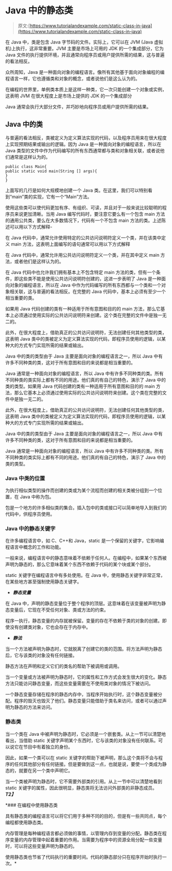 # Java 中的静态类

> 原文:[https://www.tutorialandexample.com/static-class-in-java](https://www.tutorialandexample.com/static-class-in-java)

在 Java 中，类是包含 Java 字节码的文件。实际上，它可以在 JVM (Java 虚拟机)上执行，这非常重要。JVM 主要是市场上可用的 JDK 的一个集成部分，它为 Java 文件的执行提供环境，并且通常向程序员或用户提供所需的结果，这与普遍的看法相反。

众所周知，Java 是一种面向对象的编程语言。像所有其他基于面向对象编程的编程语言一样，它也遵循类和对象的概念，或者说他们是这么认为的。

在编程的世界里，单例类本质上是这样一种类，它一次只能创建一个对象或实例，这表明 JVM 在很大程度上是市场上提供的 JDK 的一个集成部分

Java 通常会执行大部分文件，并巧妙地向程序员或用户提供所需的结果。

## Java 中的类

与普遍的看法相反，类被定义为定义算法实现的代码，以及程序员用来在很大程度上实现预期结果或输出的逻辑。因为 Java 是一种面向对象的编程语言，所以在 Java 类型的文件中作为代码编写的所有东西通常都与类和对象相关联，或者说他们通常是这样认为的。

```
public class Main{ 
public static void main(String [] args){ 
} 
} 
```

上面写的几行是如何大规模地创建一个 Java 类。在这里，我们可以特别看到“main”类的实现，它有一个“Main”方法。

使用这些类可以使代码更加有序、有组织、可读，并且对于一般来说比较聪明的程序员来说更加清晰。当用 Java 编写代码时，要注意它要么有一个包含 main 方法的通用公共类，要么在大多数情况下，代码有一个不包含 main 方法的类。上述陈述可以用以下方式解释-

在 Java 代码中，通常允许使用特定的公共访问说明符定义一个类，并在该类中定义 main 方法，这表明上面编写的语句通常可以用以下方式解释

在 Java 代码中，通常允许用公共访问说明符定义一个类，并在其中定义 main 方法，或者他们是这样认为的。

在 Java 代码中也允许我们拥有基本上不包含特定 main 方法的类，但有一个条件，即这些类不能是使用公共访问说明符创建的，这进一步表明了 Java 是一种面向对象的编程语言，所以在 Java 中作为代码编写的所有东西都与一个类和一个对象相关联，这与普遍的看法相反。在完整的 Java 代码中，基本上必须有至少一个相当重要的类。

如果用 Java 代码创建的类有一种适用于所有意图和目的的 main 方法，那么它基本上必须通过使用实际的公共访问说明符来创建。这个类在完整的文件中是独一无二的。

此外，在很大程度上，借助真正的公共访问说明符，无法创建任何其他类型的类，这表明 Java 类中的类被定义为定义算法实现的代码，即程序员使用的逻辑，以某种大的方式专门实现所需的结果或输出。

Java 中的类的类型由于 Java 主要是面向对象的编程语言之一，所以 Java 中有许多不同种类的类，这对于所有意图和目的来说都是相当重要的。

Java 通常是一种面向对象的编程语言，所以 Java 中有许多不同种类的类。所有不同种类的类实际上都有不同的用途。他们真的有自己的特色，演示了 Java 中的类的类型。如果用 Java 代码创建的类有一种适用于所有意图和目的的 main 方法，那么它基本上必须通过使用实际的公共访问说明符来创建。这个类在完整的文件中是独一无二的。

此外，在很大程度上，借助真正的公共访问说明符，无法创建任何其他类型的类，这表明 Java 类中的类被定义为定义算法实现的代码，即程序员使用的逻辑，以某种大的方式专门实现所需的结果或输出。

Java 中的类的类型由于 Java 主要是面向对象的编程语言之一，所以 Java 中有许多不同种类的类，这对于所有意图和目的来说都是相当重要的。

Java 通常是一种面向对象的编程语言，所以 Java 中有许多不同种类的类。所有不同种类的类实际上都有不同的用途。他们真的有自己的特色，演示了 Java 中的类的类型。

### Java 中类的位置

为执行相似类型的操作而创建的类或为某个流程而创建的相关类被分组到一个位置，在 Java 中称为包。

包是一个地方的许多相似类的集合。插入包中的类或接口可以简单地导入到我们的代码中，供程序员使用。

### Java 中的静态关键字

在许多编程语言中，如 C、C++和 Java，static 是一个保留的关键字，它影响编程语言中概念的工作和功能。

一般来说，编程语言中的静态意味着不依赖于任何人。在编程中，如果某个东西被声明为静态的，那么它意味着某个东西不依赖于代码的某个块或某个部分。

static 关键字在编程语言中有多处使用。在 Java 中，使用静态关键字非常正常，在某些地方甚至强制使用静态关键字。

*   ***静态变量***

在 Java 中，声明的静态变量位于整个程序的顶层。这意味着在该变量被声明为静态变量后，它现在不受任何对象、类或方法的约束。

程序一执行，静态变量的内存就被保留。变量的存在不依赖于类的对象的创建。即使没有创建类对象，它也会存在于内存中。

*   ***静法***

当一个方法被声明为静态时，它就脱离了创建它的类的范围。将方法声明为静态后，它与该类的对象没有任何链接。

静态方法在声明和定义它们的类名的帮助下被调用或调用。

当一个变量或方法被声明为静态时，它的属性和工作方式会发生很大的变化。静态方法只能访问静态变量，而这些变量需要在不使用类对象的情况下被访问。

一个静态变量存储在程序的静态内存中，当程序开始执行时，这个静态变量被分配。程序的毁灭也毁灭了他们。静态变量只能借助于类名来访问，或者可以通过声明为静态的方法来访问。

### 静态类

当一个类在 Java 中被声明为静态时，它必须是一个嵌套类。从上一节可以清楚地看出，当借助 static 关键字声明某个东西时，它与该类的对象没有任何联系。可以说它在节目中有着独立的身份。

因此，如果一个类可以在 static 关键字的帮助下被声明，那么这个类将不会与程序的任何其他部分有任何链接。但是要做到这一点，也就是说，要使一个类成为静态的，就要在另一个类中声明它。

当一个类被声明为静态时，它不需要外部类的引用。从上一节中可以清楚地看到 static 关键字的属性，因此很明显，静态类将无法访问外部类的非静态成员。***T2】***

 *### 在编程中使用静态类

具有静态类的编程语言可以将它们用于多种不同的目的，但是有一些共同点，每个编程都使用静态类。

内存管理是每种编程语言都必须做的事情，以管理内存到变量的分配。静态类在程序变量的内存管理中起着重要的作用。当需要为程序中的资源全局分配一些变量时，可以将这些变量声明为静态的。

使用静态类也节省了代码执行的重要时间。代码的静态部分只在程序开始时执行一次。*